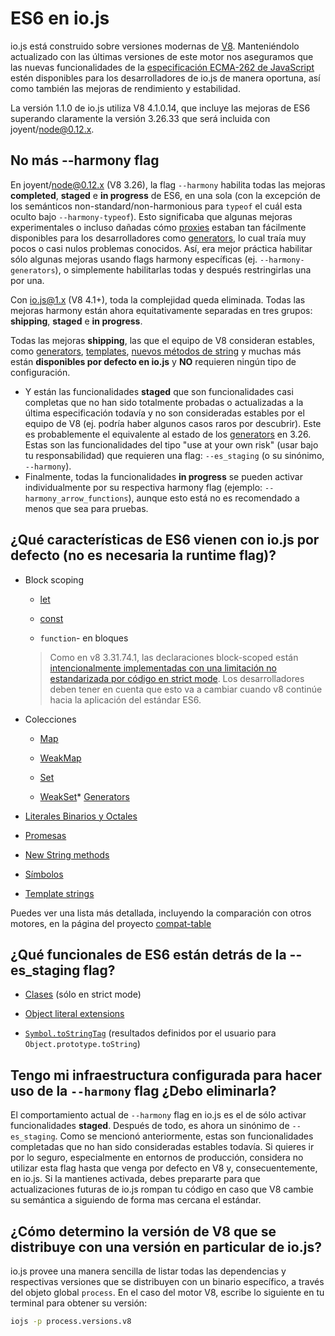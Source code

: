 # ES6 en io.js

io.js está construido sobre versiones modernas de [V8](https://code.google.com/p/v8/). Manteniéndolo actualizado con las últimas versiones de este motor nos aseguramos que las nuevas funcionalidades de la [especificación ECMA-262 de JavaScript](http://www.ecma-international.org/publications/standards/Ecma-262.htm) estén disponibles para los desarrolladores de io.js de manera oportuna, así como también las mejoras de rendimiento y estabilidad.

La versión 1.1.0 de io.js utiliza V8 4.1.0.14, que incluye las mejoras de ES6 superando claramente la versión 3.26.33 que será incluida con joyent/node@0.12.x.

## No más --harmony flag

En joyent/node@0.12.x (V8 3.26), la flag `--harmony` habilita todas las mejoras **completed**, **staged** e **in progress** de ES6, en una sola (con la excepción de los semánticos non-standard/non-harmonious para `typeof` el cuál esta oculto bajo  `--harmony-typeof`).  Esto significaba que algunas mejoras experimentales o incluso dañadas cómo [proxies](https://developer.mozilla.org/en-US/docs/Web/JavaScript/Reference/Global_Objects/Proxy) estaban tan fácilmente disponibles para los desarrolladores como [generators](https://developer.mozilla.org/en-US/docs/Web/JavaScript/Reference/Statements/function*), lo cual traía muy pocos o casi nulos problemas conocidos. Así, era mejor práctica habilitar sólo algunas mejoras usando flags harmony específicas (ej. `--harmony-generators`), o simplemente habilitarlas todas y después restringirlas una por una.

Con  io.js@1.x (V8 4.1+), toda la complejidad queda eliminada. Todas las mejoras harmony están ahora equitativamente separadas en tres grupos: **shipping**, **staged** e **in progress**.

Todas las mejoras **shipping**, las que el equipo de V8 consideran estables, como [generators](https://developer.mozilla.org/en-US/docs/Web/JavaScript/Reference/Statements/function*), [templates](https://developer.mozilla.org/en-US/docs/Web/JavaScript/Reference/template_strings), [nuevos métodos de  string](https://developer.mozilla.org/en-US/docs/Web/JavaScript/New_in_JavaScript/ECMAScript_6_support_in_Mozilla#Additions_to_the_String_object) y muchas más están **disponibles por defecto en io.js** y **NO** requieren ningún tipo de configuración.
* Y están las funcionalidades **staged** que son funcionalidades casi completas que no han sido totalmente probadas o actualizadas a la última especificación todavía y no son consideradas estables por el equipo de V8 (ej. podría haber algunos casos raros por descubrir). Este es probablemente el equivalente al estado de los [generators](https://developer.mozilla.org/en-US/docs/Web/JavaScript/Reference/Statements/function*) en 3.26. Estas son las funcionalidades del tipo "use at your own risk" (usar bajo tu responsabilidad) que requieren una flag: `--es_staging` (o su sinónimo, `--harmony`).
* Finalmente, todas la funcionalidades **in progress** se pueden activar individualmente por su respectiva harmony flag (ejemplo: `--harmony_arrow_functions`), aunque esto está no es recomendado a menos que sea para pruebas.

## ¿Qué características de ES6 vienen con io.js por defecto (no es necesaria la runtime flag)?


* Block scoping

    * [let](https://developer.mozilla.org/en-US/docs/Web/JavaScript/Reference/Statements/let)

    * [const](https://developer.mozilla.org/en-US/docs/Web/JavaScript/Reference/Statements/const)

    * `function`- en bloques

    >Como en v8 3.31.74.1, las declaraciones block-scoped están [intencionalmente implementadas con una limitación no estandarizada por código en strict mode](https://groups.google.com/forum/#!topic/v8-users/3UXNCkAU8Es). Los desarrolladores deben tener en cuenta que esto va a cambiar cuando v8 continúe hacia la aplicación del estándar ES6.

* Colecciones

    * [Map](https://developer.mozilla.org/en-US/docs/Web/JavaScript/Reference/Global_Objects/Map)

    * [WeakMap](https://developer.mozilla.org/en-US/docs/Web/JavaScript/Reference/Global_Objects/WeakMap)

    * [Set](https://developer.mozilla.org/en-US/docs/Web/JavaScript/Reference/Global_Objects/Set)

    * [WeakSet](https://developer.mozilla.org/en-US/docs/Web/JavaScript/Reference/Global_Objects/WeakSet)* [Generators](https://developer.mozilla.org/en-US/docs/Web/JavaScript/Reference/Statements/function*)

* [Literales Binarios y Octales](https://developer.mozilla.org/en-US/docs/Web/JavaScript/Reference/Lexical_grammar#Numeric_literals)

* [Promesas](https://developer.mozilla.org/en-US/docs/Web/JavaScript/Reference/Global_Objects/Promise)

* [New String methods](https://developer.mozilla.org/en-US/docs/Web/JavaScript/New_in_JavaScript/ECMAScript_6_support_in_Mozilla#Additions_to_the_String_object)

* [Símbolos](https://developer.mozilla.org/en-US/docs/Web/JavaScript/Reference/Global_Objects/Symbol)

* [Template strings](https://developer.mozilla.org/en-US/docs/Web/JavaScript/Reference/template_strings)

Puedes ver una lista más detallada, incluyendo la comparación con otros motores, en la página del proyecto [compat-table](https://kangax.github.io/compat-table/es6/)

## ¿Qué funcionales de ES6 están detrás de la --es_staging flag?

* [Clases](https://github.com/lukehoban/es6features#classes) (sólo en strict mode)
* [Object literal extensions](https://github.com/lukehoban/es6features#enhanced-object-literals)

* [`Symbol.toStringTag`](https://developer.mozilla.org/en-US/docs/Web/JavaScript/Reference/Global_Objects/Symbol) (resultados definidos por el usuario para `Object.prototype.toString`)

## Tengo mi infraestructura configurada para hacer uso de la `--harmony` flag  ¿Debo eliminarla?

El comportamiento actual de `--harmony` flag en io.js es el de sólo activar funcionalidades **staged**. Después de todo, es ahora un sinónimo de `--es_staging`.  Como se mencionó anteriormente, estas son funcionalidades completadas que no han sido consideradas estables todavía. Si quieres ir por lo seguro, especialmente en entornos de producción, considera no utilizar esta flag hasta que venga por defecto en V8 y, consecuentemente, en io.js. Si la mantienes activada, debes prepararte para que actualizaciones futuras de io.js rompan tu código en caso que V8 cambie su semántica a siguiendo de forma mas cercana el estándar.

## ¿Cómo determino la versión de V8 que se distribuye con una versión en particular de io.js?

io.js provee una manera sencilla de listar todas las dependencias y respectivas versiones que se distribuyen con un binario específico, a través del objeto global `process`. En el caso del motor V8, escribe lo siguiente en tu terminal para obtener su versión:

```sh
iojs -p process.versions.v8
```
